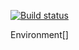 
[![Build status](https://ci.appveyor.com/api/projects/status/poeo792o7i8huu0c?svg=true)](https://ci.appveyor.com/project/Kryazheva/ahj-dom-1-1)

Environment[]